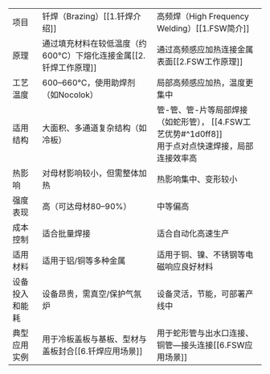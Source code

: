 |         |                                        |                                                                 |
| ------- | -------------------------------------- | --------------------------------------------------------------- |
| 项目      | 钎焊（Brazing）[[1.钎焊介绍]]                  | 高频焊（High Frequency Welding）[[1.FSW简介]]                          |
| 原理      | 通过填充材料在较低温度（约600°C）下熔化连接金属[[2.钎焊工作原理]] | 通过高频感应加热连接金属表面[[2.FSW工作原理]]                                     |
| 工艺温度    | 600–660°C，使用助焊剂（如Nocolok）              | 局部高频感应加热，温度更集中                                                  |
| 适用结构    | 大面积、多通道复杂结构（如冷板）                       | 管-管、管-片等局部焊接（如蛇形管），  [[4.FSW工艺优势#^1d0ff8]]<br>用于点对点快速焊接，局部连接效率高 |
| 热影响     | 对母材影响较小，但需整体加热                         | 热影响集中、变形较小                                                      |
| 强度表现    | 高（可达母材80–90%）                          | 中等偏高                                                            |
| 成本控制    | 适合批量焊接                                 | 适合自动化高速生产                                                       |
| 适用材料    | 适用于铝/铜等多种金属                            | 适用于铜、镍、不锈钢等电磁响应良好材料                                             |
| 设备投入和能耗 | 设备昂贵，需真空/保护气氛炉                         | 设备灵活，节能，可部署产线中                                                  |
| 典型应用实例  | 用于冷板盖板与基板、型材与盖板封合[[6.钎焊应用场景]]          | 用于蛇形管与出水口连接、铜管—接头连接[[6.FSW应用场景]]                                |
